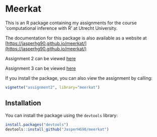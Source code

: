 # Meerkat

This is an R package containing my assignments for the course 'computational inference with R' at Utrecht University.
  
The documentation for this package is also available as a website at [https://jasperhg90.github.io/meerkat/](https://jasperhg90.github.io/meerkat/)

Assignment 2 can be viewed [here](https://jasperhg90.github.io/meerkat/articles/assignment2.html)

Assignment 3 can be viewed [here](https://jasperhg90.github.io/meerkat/articles/assignment3.html)

If you install the package, you can also view the assignment by calling:

```r
vignette("assignment2", library="meerkat")
```

## Installation

You can install the package using the `devtools` library:

```r
install.packages("devtools")
devtools::install_github("JasperHG90/meerkat")
```
